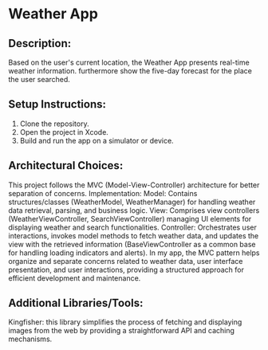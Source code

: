 # Weather App

## Description:
Based on the user's current location, the Weather App presents real-time weather information. furthermore show the five-day forecast for the place the user searched.

## Setup Instructions:
1. Clone the repository.
2. Open the project in Xcode.
3. Build and run the app on a simulator or device.

## Architectural Choices:
This project follows the MVC (Model-View-Controller) architecture for better separation of concerns.
Implementation:
Model: Contains structures/classes (WeatherModel, WeatherManager) for handling weather data retrieval, parsing, and business logic.
View: Comprises view controllers (WeatherViewController, SearchViewController) managing UI elements for displaying weather and search functionalities.
Controller: Orchestrates user interactions, invokes model methods to fetch weather data, and updates the view with the retrieved information (BaseViewController as a common base for handling loading indicators and alerts).
In my app, the MVC pattern helps organize and separate concerns related to weather data, user interface presentation, and user interactions, providing a structured approach for efficient development and maintenance.

## Additional Libraries/Tools:
Kingfisher: this library simplifies the process of fetching and displaying images from the web by providing a straightforward API and caching mechanisms.

